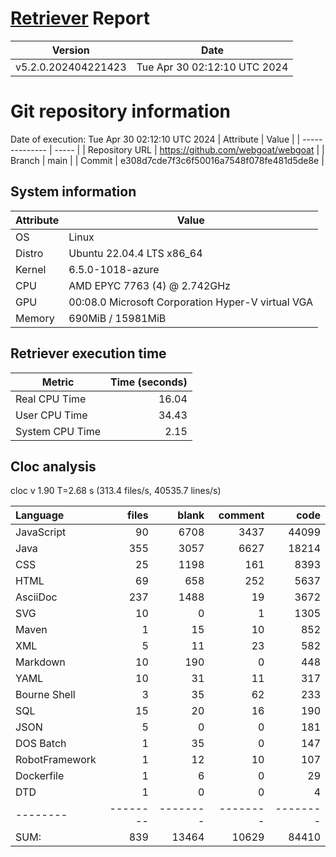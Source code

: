 # [Retriever](https://github.com/PalladioSimulator/Palladio-ReverseEngineering-Retriever) Report
| Version | Date |
| ------- | ---- |
| v5.2.0.202404221423 | Tue Apr 30 02:12:10 UTC 2024 |

# Git repository information
Date of execution: Tue Apr 30 02:12:10 UTC 2024
|    Attribute   | Value |
| -------------- | ----- |
| Repository URL | https://github.com/webgoat/webgoat |
| Branch         | main |
| Commit         | e308d7cde7f3c6f50016a7548f078fe481d5de8e |


## System information
| Attribute | Value |
| --------- | ----- |
| OS | Linux  |
| Distro | Ubuntu 22.04.4 LTS x86_64  |
| Kernel | 6.5.0-1018-azure  |
| CPU | AMD EPYC 7763 (4) @ 2.742GHz  |
| GPU | 00:08.0 Microsoft Corporation Hyper-V virtual VGA  |
| Memory | 690MiB / 15981MiB  |

## Retriever execution time
| Metric | Time (seconds) |
| --- | ---: |
| Real CPU Time | 16.04 |
| User CPU Time | 34.43 |
| System CPU Time | 2.15 |
<!--
Explainations:
- __Real CPU Time__: actual time the command has run (can be less than total time spent in user and system mode for multi-threaded processes)
- __User CPU Time__: time the command has spent running in user mode
- __System CPU Time__: time the command has spent running in system or kernel mode
-->

## Cloc analysis
cloc v 1.90  T=2.68 s (313.4 files/s, 40535.7 lines/s)

Language|files|blank|comment|code
:-------|-------:|-------:|-------:|-------:
JavaScript|90|6708|3437|44099
Java|355|3057|6627|18214
CSS|25|1198|161|8393
HTML|69|658|252|5637
AsciiDoc|237|1488|19|3672
SVG|10|0|1|1305
Maven|1|15|10|852
XML|5|11|23|582
Markdown|10|190|0|448
YAML|10|31|11|317
Bourne Shell|3|35|62|233
SQL|15|20|16|190
JSON|5|0|0|181
DOS Batch|1|35|0|147
RobotFramework|1|12|10|107
Dockerfile|1|6|0|29
DTD|1|0|0|4
--------|--------|--------|--------|--------
SUM:|839|13464|10629|84410

